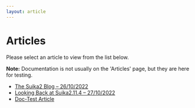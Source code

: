 ```yaml
---
layout: article
---
```


# Articles

Please select an article to view from the list below.

**Note:** Documentation is not usually on the 'Articles' page, but they are here for testing.

* [The Suika2 Blog – 26/10/2022](/articles/26-10-2022-the-suika2-blog)
* [Looking Back at Suika2.11.4 – 27/10/2022](/articles/27-10-2022-looking-back-at-suika2.11.4)
* [Doc-Test Article](/docs/doc-test)
